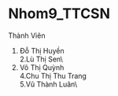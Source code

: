 # Nhom9_TTCSN 
Thành Viên
 1. Đỗ Thị Huyền\
 2.Lù Thị Sen\
 3. Võ Thị Quỳnh\
 4.Chu Thị Thu Trang\
5.Vũ Thành Luân\
